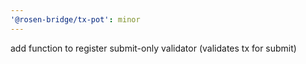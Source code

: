 ```yaml
---
'@rosen-bridge/tx-pot': minor
---
```


add function to register submit-only validator (validates tx for submit)
